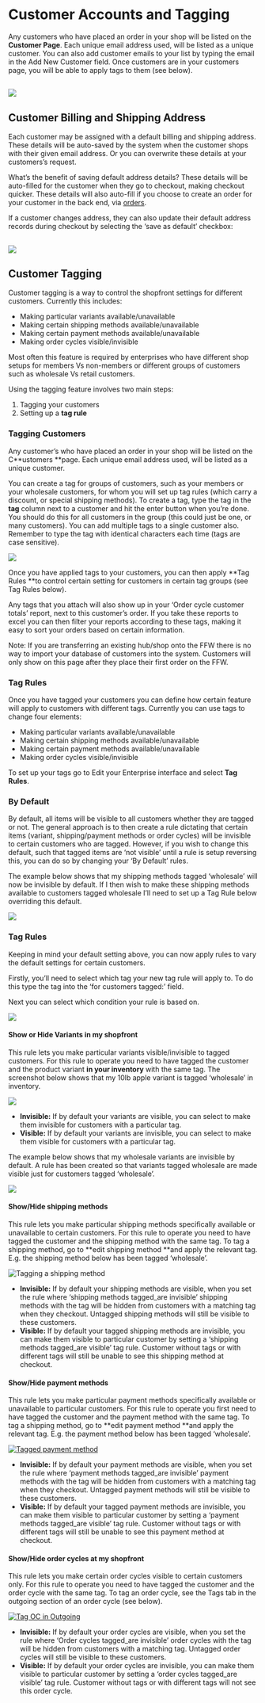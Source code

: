 # Customer Accounts and Tagging

Any customers who have placed an order in your shop will be listed on the **Customer Page**. Each unique email address used, will be listed as a unique customer. You can also add customer emails to your list by typing the email in the Add New Customer field. Once customers are in your customers page, you will be able to apply tags to them  \(see below\).

## ![](/assets/43-CustomerAccounts-1-customers_old.png)

## Customer Billing and Shipping Address

Each customer may be assigned with a default billing and shipping address. These details will be auto-saved by the system when the customer shops with their given email address. Or you can overwrite these details at your customers’s request.

What’s the benefit of saving default address details? These details will be auto-filled for the customer when they go to checkout, making checkout quicker. These details will also auto-fill if you choose to create an order for your customer in the back end, via [orders](/hubs-set-up-guide.md).

If a customer changes address, they can also update their default address records during checkout by selecting the ‘save as default’ checkbox:

## ![](/assets/43-CustomerAccounts-2-save_old.png)

## Customer Tagging

Customer tagging is a way to control the shopfront settings for different customers. Currently this includes:

* Making particular variants available/unavailable
* Making certain shipping methods available/unavailable
* Making certain payment methods available/unavailable
* Making order cycles visible/invisible

Most often this feature is required by enterprises who have different shop setups for members Vs non-members or different groups of customers such as wholesale Vs retail customers.

Using the tagging feature involves two main steps:

1. Tagging your customers
2. Setting up a **tag rule**

### Tagging Customers

Any customer’s who have placed an order in your shop will be listed on the C**ustomers **page. Each unique email address used, will be listed as a unique customer.

You can create a tag for groups of customers, such as your members or your wholesale customers, for whom you will set up tag rules \(which carry a discount, or special shipping methods\). To create a tag, type the tag in the **tag** column next to a customer and hit the enter button when you’re done. You should do this for all customers in the group \(this could just be one, or many customers\). You can add multiple tags to a single customer also. Remember to type the tag with identical characters each time \(tags are case sensitive\).

![](/assets/43-CustomerAccounts-3-Customer-taggs_old.png)

Once you have applied tags to your customers, you can then apply **Tag Rules **to control certain setting for customers in certain tag groups \(see Tag Rules below\).

Any tags that you attach will also show up in your ‘Order cycle customer totals’ report, next to this customer’s order. If you take these reports to excel you can then filter your reports according to these tags, making it easy to sort your orders based on certain information.

Note: If you are transferring an existing hub/shop onto the FFW there is no way to import your database of customers into the system. Customers will only show on this page after they place their first order on the FFW.

### Tag Rules

Once you have tagged your customers you can define how certain feature will apply to customers with different tags. Currently you can use tags to change four elements:

* Making particular variants available/unavailable
* Making certain shipping methods available/unavailable
* Making certain payment methods available/unavailable
* Making order cycles visible/invisible

To set up your tags go to Edit your Enterprise interface and select **Tag Rules**.

### By Default

By default, all items will be visible to all customers whether they are tagged or not. The general approach is to then create a rule dictating that certain items \(variant, shipping/payment methods or order cycles\) will be invisible to certain customers who are tagged. However, if you wish to change this default, such that tagged items are ‘not visible’ until a rule is setup reversing this, you can do so by changing your ‘By Default’ rules.

The example below shows that my shipping methods tagged ‘wholesale’ will now be invisible by default. If I then wish to make these shipping methods available to customers tagged wholesale I’ll need to set up a Tag Rule below overriding this default.

![](/assets/43-CustomerAccounts-4-Default-tags_old.png)

### Tag Rules

Keeping in mind your default setting above, you can now apply rules to vary the default settings for certain customers.

Firstly, you’ll need to select which tag your new tag rule will apply to. To do this type the tag into the ‘for customers tagged:’ field.

Next you can select which condition your rule is based on.

![](/assets/43-CustomerAccounts-5-Rule-Typess_old.png)

#### **Show or Hide Variants in my shopfront**

This rule lets you make particular variants visible/invisible to tagged customers. For this rule to operate you need to have tagged the customer and the product variant **in your inventory** with the same tag. The screenshot below shows that my 10lb apple variant is tagged ‘wholesale’ in inventory.

![](/assets/43-CustomerAccounts-6-Inventory-tagged_old.png)

* **Invisible:**
   If by default your variants are visible, you can select to make them invisible for customers with a particular tag.
* **Visible:**
   If by default your variants are invisible, you can select to make them visible for customers with a particular tag.

The example below shows that my wholesale variants are invisible by default. A rule has been created so that variants tagged wholesale are made visible just for customers tagged ‘wholesale’.

[](https://openfoodnetwork.org/wp-content/uploads/2015/10/Inventory-taggedd.png)

![](/assets/43-CustomerAccounts-7-Inventory-tagged_old.png)

#### **Show/Hide shipping methods**

This rule lets you make particular shipping methods specifically available or unavailable to certain customers. For this rule to operate you need to have tagged the customer and the shipping method with the same tag. To tag a shipping method, go to **edit shipping method **and apply the relevant tag. E.g. the shipping method below has been tagged ‘wholesale’.

![](https://openfoodnetwork.org/wp-content/uploads/2015/10/Tagging-a-shipping-method.png "Tagging a shipping method")

* **Invisible:**
   If by default your shipping methods are visible, when you set the rule where ‘shipping methods tagged\_are invisible’ shipping methods with the tag will be hidden from customers with a matching tag when they checkout. Untagged shipping methods will still be visible to these customers.
* **Visible:**
  If by default your tagged shipping methods are invisible, you can make them visible to particular customer by setting a ‘shipping methods tagged\_are visible’ tag rule.  Customer without tags or with different tags will still be unable to see this shipping method at checkout.

#### **Show/Hide payment methods**

This rule lets you make particular payment methods specifically available or unavailable to particular customers. For this rule to operate you first need to have tagged the customer and the payment method with the same tag. To tag a shipping method, go to **edit payment method **and apply the relevant tag. E.g. the payment method below has been tagged ‘wholesale’.

[![](https://openfoodnetwork.org/wp-content/uploads/2015/10/Tagged-payment.png "Tagged payment method")](https://openfoodnetwork.org/wp-content/uploads/2015/10/Tagged-payment.png)

* **Invisible:**
   If by default your payment methods are visible, when you set the rule where ‘payment methods tagged\_are invisible’ payment methods with the tag will be hidden from customers with a matching tag when they checkout. Untagged payment methods will still be visible to these customers.
* **Visible:**
  If by default your tagged payment methods are invisible, you can make them visible to particular customer by setting a ‘payment methods tagged\_are visible’ tag rule.  Customer without tags or with different tags will still be unable to see this payment method at checkout.

#### **Show/Hide order cycles at my shopfront**

This rule lets you make certain order cycles visible to certain customers only. For this rule to operate you need to have tagged the customer and the order cycle with the same tag. To tag an order cycle, see the Tags tab in the outgoing section of an order cycle \(see below\).

[![](https://openfoodnetwork.org/wp-content/uploads/2015/10/Outgoing.png "Tag OC in Outgoing")](https://openfoodnetwork.org/wp-content/uploads/2015/10/Outgoing.png)

* **Invisible:**
   If by default your order cycles are visible, when you set the rule where ‘Order cycles tagged\_are invisible’ order cycles with the tag will be hidden from customers with a matching tag. Untagged order cycles will still be visible to these customers.
* **Visible:**
  If by default your order cycles are invisible, you can make them visible to particular customer by setting a ‘order cycles tagged\_are visible’ tag rule.  Customer without tags or with different tags will not see this order cycle.



